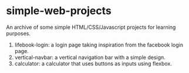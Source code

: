 # simple-web-projects

An archive of some simple HTML/CSS/Javascript projects for learning purposes.

1. lifebook-login: a login page taking inspiration from the facebook login page.
2. vertical-navbar: a vertical navigation bar with a simple design.
3. calculator: a calculator that uses buttons as inputs using flexbox.